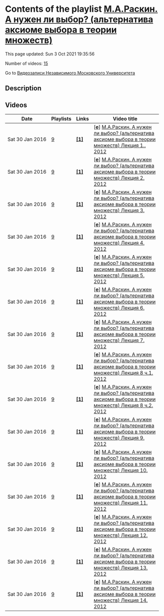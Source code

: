 # Contents of the playlist [М.А.Раскин. А нужен ли выбор? (альтернатива аксиоме выбора в теории множеств)](https://www.youtube.com/playlist?list=PLp9ABVh6_x4GAjPWPQQrIjuHnDiwnBoDI)

This page updated: Sun 3 Oct 2021 19:35:56

Number of videos: [15](#videos)

Go to [Видеозаписи Независимого Московского Университета](../README.md)

## Description



## Videos

|Date|Playlists|Links|Video title|
|---|---|---|---|
| Sat&nbsp;30&nbsp;Jan&nbsp;2016 | [9](../playlists/9 "М.А.Раскин. А нужен ли выбор? (альтернатива аксиоме выбора в теории множеств)") | [**[1]**](http://ium.mccme.ru/f12/raskin-f12.html) | [[**e**](https://studio.youtube.com/video/YtVT_57tD3Y/edit "Edit")] [М.А.Раскин. А нужен ли выбор? (альтернатива аксиоме выбора в теории множеств) Лекция 1.. 2012](https://www.youtube.com/watch?v=YtVT_57tD3Y&list=PLp9ABVh6_x4GAjPWPQQrIjuHnDiwnBoDI "&#34;А нужен ли выбор?&#34; (альтернатива аксиоме выбора в теории множеств) Лекция 1.&#013;Независимый Московский Университет &#013;Москва, Большой Власьевский пер., 11, 303, 4 сентября 2012, 17:30&#013;Подробнее о курсе: http://ium.mccme.ru/f12/raskin-f12.html") |
| Sat&nbsp;30&nbsp;Jan&nbsp;2016 | [9](../playlists/9 "М.А.Раскин. А нужен ли выбор? (альтернатива аксиоме выбора в теории множеств)") | [**[1]**](http://ium.mccme.ru/f12/raskin-f12.html) | [[**e**](https://studio.youtube.com/video/34SPdg_DsTU/edit "Edit")] [М.А.Раскин. А нужен ли выбор? (альтернатива аксиоме выбора в теории множеств) Лекция 2. 2012](https://www.youtube.com/watch?v=34SPdg_DsTU&list=PLp9ABVh6_x4GAjPWPQQrIjuHnDiwnBoDI "&#34;А нужен ли выбор?&#34; (альтернатива аксиоме выбора в теории множеств) Лекция 2.&#013;Независимый Московский Университет &#013;Москва, Большой Власьевский пер., 11, 303, 11 сентября 2012, 17:30&#013;Подробнее о курсе: http://ium.mccme.ru/f12/raskin-f12.html") |
| Sat&nbsp;30&nbsp;Jan&nbsp;2016 | [9](../playlists/9 "М.А.Раскин. А нужен ли выбор? (альтернатива аксиоме выбора в теории множеств)") | [**[1]**](http://ium.mccme.ru/f12/raskin-f12.html) | [[**e**](https://studio.youtube.com/video/ZAYS_g9Ec4o/edit "Edit")] [М.А.Раскин. А нужен ли выбор? (альтернатива аксиоме выбора в теории множеств) Лекция 3. 2012](https://www.youtube.com/watch?v=ZAYS_g9Ec4o&list=PLp9ABVh6_x4GAjPWPQQrIjuHnDiwnBoDI "&#34;А нужен ли выбор?&#34; (альтернатива аксиоме выбора в теории множеств) Лекция 3.&#013;Независимый Московский Университет &#013;Москва, Большой Власьевский пер., 11, 303, 18 сентября 2012, 17:30&#013;Подробнее о курсе: http://ium.mccme.ru/f12/raskin-f12.html") |
| Sat&nbsp;30&nbsp;Jan&nbsp;2016 | [9](../playlists/9 "М.А.Раскин. А нужен ли выбор? (альтернатива аксиоме выбора в теории множеств)") | [**[1]**](http://ium.mccme.ru/f12/raskin-f12.html) | [[**e**](https://studio.youtube.com/video/Kv_Vqd3F__4/edit "Edit")] [М.А.Раскин. А нужен ли выбор? (альтернатива аксиоме выбора в теории множеств) Лекция 4. 2012](https://www.youtube.com/watch?v=Kv_Vqd3F__4&list=PLp9ABVh6_x4GAjPWPQQrIjuHnDiwnBoDI "&#34;А нужен ли выбор?&#34; (альтернатива аксиоме выбора в теории множеств) Лекция 4.&#013;Независимый Московский Университет &#013;Москва, Большой Власьевский пер., 11, 303, 25 сентября 2012, 17:30&#013;Подробнее о курсе: http://ium.mccme.ru/f12/raskin-f12.html") |
| Sat&nbsp;30&nbsp;Jan&nbsp;2016 | [9](../playlists/9 "М.А.Раскин. А нужен ли выбор? (альтернатива аксиоме выбора в теории множеств)") | [**[1]**](http://ium.mccme.ru/f12/raskin-f12.html) | [[**e**](https://studio.youtube.com/video/VIupo999N4w/edit "Edit")] [М.А.Раскин. А нужен ли выбор? (альтернатива аксиоме выбора в теории множеств) Лекция 5. 2012](https://www.youtube.com/watch?v=VIupo999N4w&list=PLp9ABVh6_x4GAjPWPQQrIjuHnDiwnBoDI "&#34;А нужен ли выбор?&#34; (альтернатива аксиоме выбора в теории множеств) Лекция 5.&#013;Независимый Московский Университет &#013;Москва, Большой Власьевский пер., 11, 303, 2 октября 2012, 17:30&#013;Подробнее о курсе: http://ium.mccme.ru/f12/raskin-f12.html") |
| Sat&nbsp;30&nbsp;Jan&nbsp;2016 | [9](../playlists/9 "М.А.Раскин. А нужен ли выбор? (альтернатива аксиоме выбора в теории множеств)") | [**[1]**](http://ium.mccme.ru/f12/raskin-f12.html) | [[**e**](https://studio.youtube.com/video/mvrjXa-MH90/edit "Edit")] [М.А.Раскин. А нужен ли выбор? (альтернатива аксиоме выбора в теории множеств) Лекция 6. 2012](https://www.youtube.com/watch?v=mvrjXa-MH90&list=PLp9ABVh6_x4GAjPWPQQrIjuHnDiwnBoDI "&#34;А нужен ли выбор?&#34; (альтернатива аксиоме выбора в теории множеств) Лекция 6.&#013;Независимый Московский Университет &#013;Москва, Большой Власьевский пер., 11, 303, 9 октября 2012, 17:30&#013;Подробнее о курсе: http://ium.mccme.ru/f12/raskin-f12.html") |
| Sat&nbsp;30&nbsp;Jan&nbsp;2016 | [9](../playlists/9 "М.А.Раскин. А нужен ли выбор? (альтернатива аксиоме выбора в теории множеств)") | [**[1]**](http://ium.mccme.ru/f12/raskin-f12.html) | [[**e**](https://studio.youtube.com/video/2Ui3nNMePRo/edit "Edit")] [М.А.Раскин. А нужен ли выбор? (альтернатива аксиоме выбора в теории множеств) Лекция 7. 2012](https://www.youtube.com/watch?v=2Ui3nNMePRo&list=PLp9ABVh6_x4GAjPWPQQrIjuHnDiwnBoDI "&#34;А нужен ли выбор?&#34; (альтернатива аксиоме выбора в теории множеств) Лекция 7.&#013;Независимый Московский Университет &#013;Москва, Большой Власьевский пер., 11, 303, 16 октября 2012, 17:30&#013;Подробнее о курсе: http://ium.mccme.ru/f12/raskin-f12.html") |
| Sat&nbsp;30&nbsp;Jan&nbsp;2016 | [9](../playlists/9 "М.А.Раскин. А нужен ли выбор? (альтернатива аксиоме выбора в теории множеств)") | [**[1]**](http://ium.mccme.ru/f12/raskin-f12.html) | [[**e**](https://studio.youtube.com/video/yvQpleLdNYE/edit "Edit")] [М.А.Раскин. А нужен ли выбор? (альтернатива аксиоме выбора в теории множеств) Лекция 8 ч.1. 2012](https://www.youtube.com/watch?v=yvQpleLdNYE&list=PLp9ABVh6_x4GAjPWPQQrIjuHnDiwnBoDI "&#34;А нужен ли выбор?&#34; (альтернатива аксиоме выбора в теории множеств) Лекция 8. Начало.&#013;Независимый Московский Университет &#013;Москва, Большой Власьевский пер., 11, 303, 23 октября 2012, 17:30&#013;Подробнее о курсе: http://ium.mccme.ru/f12/raskin-f12.html") |
| Sat&nbsp;30&nbsp;Jan&nbsp;2016 | [9](../playlists/9 "М.А.Раскин. А нужен ли выбор? (альтернатива аксиоме выбора в теории множеств)") | [**[1]**](http://ium.mccme.ru/f12/raskin-f12.html) | [[**e**](https://studio.youtube.com/video/wK3ZH2hFO20/edit "Edit")] [М.А.Раскин. А нужен ли выбор? (альтернатива аксиоме выбора в теории множеств) Лекция 8 ч.2. 2012](https://www.youtube.com/watch?v=wK3ZH2hFO20&list=PLp9ABVh6_x4GAjPWPQQrIjuHnDiwnBoDI "&#34;А нужен ли выбор?&#34; (альтернатива аксиоме выбора в теории множеств) Лекция 8. Конец.&#013;Независимый Московский Университет &#013;Москва, Большой Власьевский пер., 11, 303, 23 октября 2012, 19:25&#013;Подробнее о курсе: http://ium.mccme.ru/f12/raskin-f12.html") |
| Sat&nbsp;30&nbsp;Jan&nbsp;2016 | [9](../playlists/9 "М.А.Раскин. А нужен ли выбор? (альтернатива аксиоме выбора в теории множеств)") | [**[1]**](http://ium.mccme.ru/f12/raskin-f12.html) | [[**e**](https://studio.youtube.com/video/7oRABysh6NE/edit "Edit")] [М.А.Раскин. А нужен ли выбор? (альтернатива аксиоме выбора в теории множеств) Лекция 9. 2012](https://www.youtube.com/watch?v=7oRABysh6NE&list=PLp9ABVh6_x4GAjPWPQQrIjuHnDiwnBoDI "&#34;А нужен ли выбор?&#34; (альтернатива аксиоме выбора в теории множеств) Лекция 9.&#013;Независимый Московский Университет &#013;Москва, Большой Власьевский пер., 11, 303, 30 октября 2012, 17:30&#013;Подробнее о курсе: http://ium.mccme.ru/f12/raskin-f12.html") |
| Sat&nbsp;30&nbsp;Jan&nbsp;2016 | [9](../playlists/9 "М.А.Раскин. А нужен ли выбор? (альтернатива аксиоме выбора в теории множеств)") | [**[1]**](http://ium.mccme.ru/f12/raskin-f12.html) | [[**e**](https://studio.youtube.com/video/XDJwGiZCK6o/edit "Edit")] [М.А.Раскин. А нужен ли выбор? (альтернатива аксиоме выбора в теории множеств) Лекция 10. 2012](https://www.youtube.com/watch?v=XDJwGiZCK6o&list=PLp9ABVh6_x4GAjPWPQQrIjuHnDiwnBoDI "&#34;А нужен ли выбор?&#34; (альтернатива аксиоме выбора в теории множеств) Лекция 10.&#013;Независимый Московский Университет &#013;Москва, Большой Власьевский пер., 11, 303, 6 ноября 2012, 17:30&#013;Подробнее о курсе: http://ium.mccme.ru/f12/raskin-f12.html") |
| Sat&nbsp;30&nbsp;Jan&nbsp;2016 | [9](../playlists/9 "М.А.Раскин. А нужен ли выбор? (альтернатива аксиоме выбора в теории множеств)") | [**[1]**](http://ium.mccme.ru/f12/raskin-f12.html) | [[**e**](https://studio.youtube.com/video/P_gwkY9DUis/edit "Edit")] [М.А.Раскин. А нужен ли выбор? (альтернатива аксиоме выбора в теории множеств) Лекция 11. 2012](https://www.youtube.com/watch?v=P_gwkY9DUis&list=PLp9ABVh6_x4GAjPWPQQrIjuHnDiwnBoDI "&#34;А нужен ли выбор?&#34; (альтернатива аксиоме выбора в теории множеств) Лекция 11.&#013;Независимый Московский Университет &#013;Москва, Большой Власьевский пер., 11, 303, 13 ноября 2012, 17:30&#013;Подробнее о курсе: http://ium.mccme.ru/f12/raskin-f12.html") |
| Sat&nbsp;30&nbsp;Jan&nbsp;2016 | [9](../playlists/9 "М.А.Раскин. А нужен ли выбор? (альтернатива аксиоме выбора в теории множеств)") | [**[1]**](http://ium.mccme.ru/f12/raskin-f12.html) | [[**e**](https://studio.youtube.com/video/vYYptIoiLEM/edit "Edit")] [М.А.Раскин. А нужен ли выбор? (альтернатива аксиоме выбора в теории множеств) Лекция 12. 2012](https://www.youtube.com/watch?v=vYYptIoiLEM&list=PLp9ABVh6_x4GAjPWPQQrIjuHnDiwnBoDI "&#34;А нужен ли выбор?&#34; (альтернатива аксиоме выбора в теории множеств) Лекция 12.&#013;Независимый Московский Университет &#013;Москва, Большой Власьевский пер., 11, 303, 20 ноября 2012, 17:30&#013;Подробнее о курсе: http://ium.mccme.ru/f12/raskin-f12.html") |
| Sat&nbsp;30&nbsp;Jan&nbsp;2016 | [9](../playlists/9 "М.А.Раскин. А нужен ли выбор? (альтернатива аксиоме выбора в теории множеств)") | [**[1]**](http://ium.mccme.ru/f12/raskin-f12.html) | [[**e**](https://studio.youtube.com/video/J9xNQ7gfhX8/edit "Edit")] [М.А.Раскин. А нужен ли выбор? (альтернатива аксиоме выбора в теории множеств) Лекция 13. 2012](https://www.youtube.com/watch?v=J9xNQ7gfhX8&list=PLp9ABVh6_x4GAjPWPQQrIjuHnDiwnBoDI "&#34;А нужен ли выбор?&#34; (альтернатива аксиоме выбора в теории множеств) Лекция 13.&#013;Независимый Московский Университет &#013;Москва, Большой Власьевский пер., 11, 303, 27 ноября 2012, 17:30&#013;Подробнее о курсе: http://ium.mccme.ru/f12/raskin-f12.html") |
| Sat&nbsp;30&nbsp;Jan&nbsp;2016 | [9](../playlists/9 "М.А.Раскин. А нужен ли выбор? (альтернатива аксиоме выбора в теории множеств)") | [**[1]**](http://ium.mccme.ru/f12/raskin-f12.html) | [[**e**](https://studio.youtube.com/video/-Y69Oi61Bow/edit "Edit")] [М.А.Раскин. А нужен ли выбор? (альтернатива аксиоме выбора в теории множеств) Лекция 14. 2012](https://www.youtube.com/watch?v=-Y69Oi61Bow&list=PLp9ABVh6_x4GAjPWPQQrIjuHnDiwnBoDI "&#34;А нужен ли выбор?&#34; (альтернатива аксиоме выбора в теории множеств) Лекция 14.&#013;Независимый Московский Университет &#013;Москва, Большой Власьевский пер., 11, 303, 4 декабря 2012, 17:30&#013;Подробнее о курсе: http://ium.mccme.ru/f12/raskin-f12.html") |
